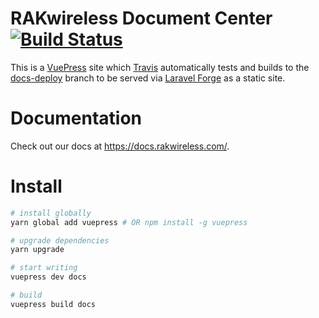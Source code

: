 # RAKwireless Document Center [![Build Status](https://travis-ci.org/RAKwirelessDev/rakwireless-docs.svg?branch=master)](https://travis-ci.org/RAKwirelessDev/rakwireless-docs)
This is a [VuePress](https://vuepress.vuejs.org/) site which [Travis](hhttps://travis-ci.org/RAKwirelessDev/rakwireless-docs) automatically tests and builds to the [docs-deploy](https://github.com/RAKwirelessDev/rakwireless-docs/tree/docs-deploy) branch to be served via [Laravel Forge](https://forge.laravel.com/) as a static site.

# Documentation
Check out our docs at https://docs.rakwireless.com/.

# Install
```sh
# install globally
yarn global add vuepress # OR npm install -g vuepress

# upgrade dependencies
yarn upgrade

# start writing
vuepress dev docs

# build
vuepress build docs
```